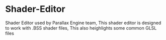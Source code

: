 # Shader-Editor
Shader Editor used by Parallax Engine team, This shader editor is designed to work with .BSS shader files, This also heighlights some common GLSL files
